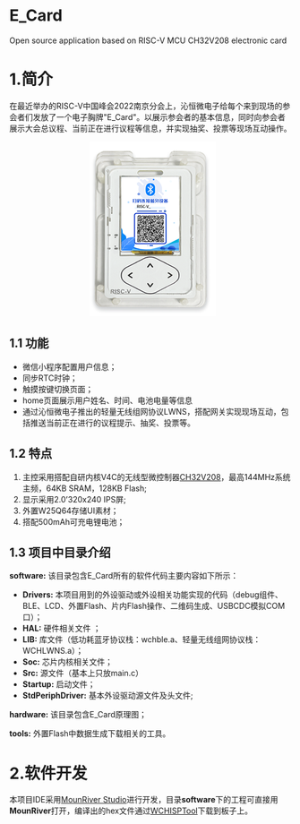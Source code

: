 # E_Card
Open source application based on RISC-V MCU CH32V208 electronic card
# 1.简介

在最近举办的RISC-V中国峰会2022南京分会上，沁恒微电子给每个来到现场的参会者们发放了一个电子胸牌"E_Card"。以展示参会者的基本信息，同时向参会者展示大会总议程、当前正在进行议程等信息，并实现抽奖、投票等现场互动操作。

<p align="center">
  <img src="ecard.jpg">
</p>

## 1.1 功能

- 微信小程序配置用户信息；
- 同步RTC时钟；
- 触摸按键切换页面；
- home页面展示用户姓名、时间、电池电量等信息
- 通过沁恒微电子推出的轻量无线组网协议LWNS，搭配网关实现现场互动，包括推送当前正在进行的议程提示、抽奖、投票等。

## 1.2 特点

1. 主控采用搭配自研内核V4C的无线型微控制器[CH32V208](https://www.wch.cn/products/CH32V208.html)，最高144MHz系统主频，64KB SRAM，128KB Flash;
2. 显示采用2.0’320x240 IPS屏;
3. 外置W25Q64存储UI素材；
4. 搭配500mAh可充电锂电池；

## 1.3 项目中目录介绍

**software:** 该目录包含E_Card所有的软件代码主要内容如下所示：

- **Drivers:** 本项目用到的外设驱动或外设相关功能实现的代码（debug组件、BLE、LCD、外置Flash、片内Flash操作、二维码生成、USBCDC模拟COM口）；
- **HAL:** 硬件相关文件  ；
- **LIB:** 库文件（低功耗蓝牙协议栈：wchble.a、轻量无线组网协议栈：WCHLWNS.a）；
- **Soc:** 芯片内核相关文件；
- **Src:** 源文件（基本上只放main.c）
- **Startup:** 启动文件；
- **StdPeriphDriver:** 基本外设驱动源文件及头文件;

**hardware:** 该目录包含E_Card原理图；

**tools:** 外置Flash中数据生成下载相关的工具。

# 2.软件开发

本项目IDE采用[MounRiver Studio](http://www.mounriver.com/)进行开发，目录**software**下的工程可直接用**MounRiver**打开，编译出的hex文件通过[WCHISPTool](https://www.wch.cn/downloads/WCHISPTool_Setup_exe.html)下载到板子上。
